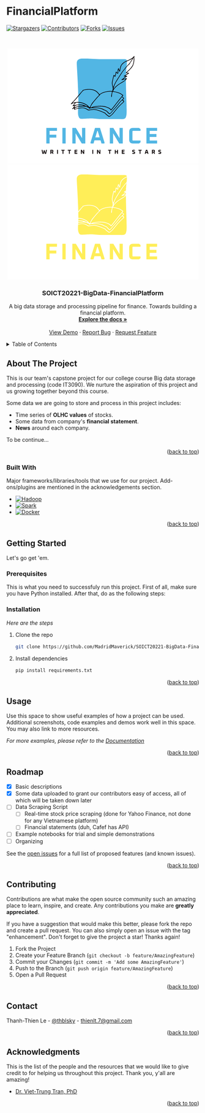 <a id="readme-top"></a>

# FinancialPlatform

<!-- [![Grade][grade-shield]][grade-url] -->

[![Stargazers][stars-shield]][stars-url]
[![Contributors][contributors-shield]][contributors-url]
[![Forks][forks-shield]][forks-url]
[![Issues][issues-shield]][issues-url]

<!-- [![LinkedIn][linkedin-shield]][linkedin-url] -->
<!-- [![MIT License][license-shield]][license-url] -->

<!-- PROJECT LOGO -->
<br />
<div align="center">

  ![Logo](logo_l.png#gh-light-mode-only)
  ![Logo](logo_d.png#gh-dark-mode-only)

  <h3 align="center">SOICT20221-BigData-FinancialPlatform</h3>

  <p align="center">
    A big data storage and processing pipeline for finance. Towards building a financial platform.
    <br />
    <a href="https://github.com/MadridMaverick/SOICT20221-BigData-FinancialPlatform"><strong>Explore the docs »</strong></a>
    <br />
    <br />
    <a href="https://github.com/MadridMaverick/SOICT20221-BigData-FinancialPlatform">View Demo</a>
    ·
    <a href="https://github.com/MadridMaverick/SOICT20221-BigData-FinancialPlatform/issues">Report Bug</a>
    ·
    <a href="https://github.com/MadridMaverick/SOICT20221-BigData-FinancialPlatform/issues">Request Feature</a>
  </p>
</div>

<!-- TABLE OF CONTENTS -->
<details>
  <summary>Table of Contents</summary>
  <ol>
    <li>
      <a href="#about-the-project">About The Project</a>
      <ul>
        <li><a href="#built-with">Built With</a></li>
      </ul>
    </li>
    <li>
      <a href="#getting-started">Getting Started</a>
      <ul>
        <li><a href="#prerequisites">Prerequisites</a></li>
        <li><a href="#installation">Installation</a></li>
      </ul>
    </li>
    <li><a href="#usage">Usage</a></li>
    <li><a href="#roadmap">Roadmap</a></li>
    <li><a href="#contributing">Contributing</a></li>
    <!-- <li><a href="#license">License</a></li> -->
    <li><a href="#contact">Contact</a></li>
    <li><a href="#acknowledgments">Acknowledgments</a></li>
  </ol>
</details>

<!-- ABOUT THE PROJECT -->

## About The Project

<!-- [![Product Name Screen Shot][product-screenshot]](https://example.com) -->

This is our team's capstone project for our college course Big data storage and processing (code IT3090). We nurture the aspiration of this project and us growing together beyond this course.

Some data we are going to store and process in this project includes:

- Time series of **OLHC values** of stocks.
- Some data from company's **financial statement**.
- **News** around each company.

To be continue...

<!-- Use the `BLANK_README.md` to get started. -->

<p align="right">(<a href="#readme-top">back to top</a>)</p>

### Built With

Major frameworks/libraries/tools that we use for our project. Add-ons/plugins are mentioned in the acknowledgements section.

- [![Hadoop][hadoop]][hadoop-url]
- [![Spark][spark]][spark-url]
- [![Docker][docker]][docker-url]
<!-- - [![Svelte][svelte.dev]][svelte-url]
- [![Laravel][laravel.com]][laravel-url]
- [![Bootstrap][bootstrap.com]][bootstrap-url]
- [![JQuery][jquery.com]][jquery-url] -->

<p align="right">(<a href="#readme-top">back to top</a>)</p>

<!-- GETTING STARTED -->

## Getting Started

Let's go get 'em.

### Prerequisites

This is what you need to successfuly run this project. First of all, make sure you have Python installed. After that, do as the following steps:

<!-- - npm
  ```sh
  npm install npm@latest -g
  ``` -->

### Installation

_Here are the steps_

<!-- 1. Get a free API Key at [https://example.com](https://example.com) -->

1. Clone the repo
   ```sh
   git clone https://github.com/MadridMaverick/SOICT20221-BigData-FinancialPlatform
   ```
2. Install dependencies
   ```sh
   pip install requirements.txt
   ```
   <!-- 4. Enter your API in `config.js`
      ```js
      const API_KEY = "ENTER YOUR API"
      ``` -->

<p align="right">(<a href="#readme-top">back to top</a>)</p>

<!-- USAGE EXAMPLES -->

## Usage

Use this space to show useful examples of how a project can be used. Additional screenshots, code examples and demos work well in this space. You may also link to more resources.

_For more examples, please refer to the [Documentation](https://example.com)_

<p align="right">(<a href="#readme-top">back to top</a>)</p>

<!-- ROADMAP -->

## Roadmap

- [x] Basic descriptions
- [x] Some data uploaded to grant our contributors easy of access, all of which will be taken down later 
- [ ] Data Scraping Script
  - [ ] Real-time stock price scraping (done for Yahoo Finance, not done for any Vietnamese platform)
  - [ ] Financial statements (duh, Cafef has API)
- [ ] Example notebooks for trial and simple demonstrations
- [ ] Organizing

See the [open issues](https://github.com/MadridMaverick/SOICT20221-BigData-FinancialPlatform/issues) for a full list of proposed features (and known issues).

<p align="right">(<a href="#readme-top">back to top</a>)</p>

<!-- CONTRIBUTING -->

## Contributing

Contributions are what make the open source community such an amazing place to learn, inspire, and create. Any contributions you make are **greatly appreciated**.

If you have a suggestion that would make this better, please fork the repo and create a pull request. You can also simply open an issue with the tag "enhancement".
Don't forget to give the project a star! Thanks again!

1. Fork the Project
2. Create your Feature Branch (`git checkout -b feature/AmazingFeature`)
3. Commit your Changes (`git commit -m 'Add some AmazingFeature'`)
4. Push to the Branch (`git push origin feature/AmazingFeature`)
5. Open a Pull Request

<p align="right">(<a href="#readme-top">back to top</a>)</p>

<!-- LICENSE -->

<!-- ## License

Distributed under the MIT License. See `LICENSE.txt` for more information.

<p align="right">(<a href="#readme-top">back to top</a>)</p> -->

<!-- CONTACT -->

## Contact

Thanh-Thien Le - [@thblsky](https://twitter.com/thblsky) - thienlt.7@gmail.com

<!-- Project Link: [https://github.com/your_username/repo_name](https://github.com/your_username/repo_name) -->

<p align="right">(<a href="#readme-top">back to top</a>)</p>

<!-- ACKNOWLEDGMENTS -->

## Acknowledgments

This is the list of the people and the resources that we would like to give credit to for helping us throughout this project. Thank you, y'all are amazing!

- [Dr. Viet-Trung Tran, PhD](https://trungtv.github.io/)

<p align="right">(<a href="#readme-top">back to top</a>)</p>

<!-- MARKDOWN LINKS & IMAGES -->
<!-- https://www.markdownguide.org/basic-syntax/#reference-style-links -->

[contributors-shield]: https://img.shields.io/badge/CONTRIBUTORS-4-informational?style=for-the-badge
[contributors-url]: https://github.com/MadridMaverick/SOICT20221-BigData-FinancialPlatform/graphs/contributors
[forks-shield]: https://img.shields.io/badge/FORKS-0-informational?style=for-the-badge
[forks-url]: https://github.com/MadridMaverick/SOICT20221-BigData-FinancialPlatform/network/members
[stars-shield]: https://img.shields.io/badge/STARS-1B-success?style=for-the-badge
[stars-url]: https://github.com/MadridMaverick/SOICT20221-BigData-FinancialPlatform/stargazers
[grade-shield]: https://img.shields.io/badge/GRADE-A+-success?style=for-the-badge
[grade-url]: #
[issues-shield]: https://img.shields.io/badge/ISSUES-0%20OPEN-ff69b4?style=for-the-badge
[issues-url]: https://github.com/MadridMaverick/SOICT20221-BigData-FinancialPlatform/issues
[license-shield]: https://img.shields.io/github/license/othneildrew/Best-README-Template.svg?style=for-the-badge
[license-url]: https://github.com/MadridMaverick/SOICT20221-BigData-FinancialPlatform/blob/master/LICENSE.txt
[linkedin-shield]: https://img.shields.io/badge/-LinkedIn-black.svg?style=for-the-badge&logo=linkedin&colorB=555
[linkedin-url]: https://www.linkedin.com/in/thanhthienle
[product-screenshot]: images/screenshot.png
[hadoop]: https://img.shields.io/badge/HADOOP-blue?style=for-the-badge&logo=apachehadoop&logoColor=white
[hadoop-url]: https://hadoop.apache.org/
[spark]: https://img.shields.io/badge/SPARK-4A4A55?style=for-the-badge&logo=apachespark&logoColor=orange
[spark-url]: https://spark.apache.org/
[docker]: https://img.shields.io/badge/Docker-35495E?style=for-the-badge&logo=docker&logoColor=blue
[docker-url]: https://hub.docker.com/
